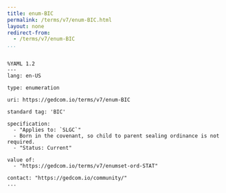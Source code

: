 ```yaml
---
title: enum-BIC
permalink: /terms/v7/enum-BIC.html
layout: none
redirect-from:
  - /terms/v7/enum-BIC
...
```


```

%YAML 1.2
---
lang: en-US

type: enumeration

uri: https://gedcom.io/terms/v7/enum-BIC

standard tag: 'BIC'

specification:
  - "Applies to: `SLGC`"
  - Born in the covenant, so child to parent sealing ordinance is not required.
  - "Status: Current"

value of:
  - "https://gedcom.io/terms/v7/enumset-ord-STAT"

contact: "https://gedcom.io/community/"
...

```
